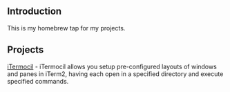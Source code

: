 ## Introduction

This is my homebrew tap for my projects.

## Projects

[iTermocil](https://github.com/xtream1101/itermocil) - iTermocil allows you setup pre-configured layouts of windows and panes in iTerm2, having each open in a specified directory and execute specified commands.
